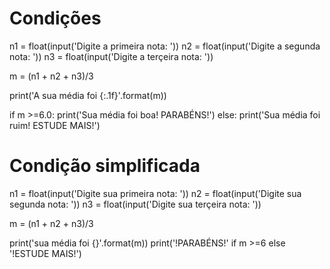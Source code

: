 # Condições
n1 = float(input('Digite a primeira nota: ')) n2 = float(input('Digite a segunda nota: ')) n3 = float(input('Digite a terçeira nota: '))

m = (n1 + n2 + n3)/3

print('A sua média foi {:.1f}'.format(m))

if m >=6.0: print('Sua média foi boa! PARABÉNS!') else: print('Sua média foi ruim! ESTUDE MAIS!')

# Condição simplificada

n1 = float(input('Digite sua primeira nota: ')) n2 = float(input('Digite sua segunda nota: ')) n3 = float(input('Digite sua terçeira nota: '))

m = (n1 + n2 + n3)/3

print('sua média foi {}'.format(m)) print('!PARABÉNS!' if m >=6 else '!ESTUDE MAIS!')

